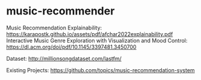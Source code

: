 # music-recommender
Music Recommendation Explainability: https://karapostk.github.io/assets/pdf/afchar2022explainability.pdf
Interactive Music Genre Exploration with Visualization and Mood Control: https://dl.acm.org/doi/pdf/10.1145/3397481.3450700

Dataset: http://millionsongdataset.com/lastfm/

Existing Projects: https://github.com/topics/music-recommendation-system
